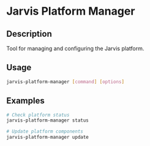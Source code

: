 # Jarvis Platform Manager

## Description
Tool for managing and configuring the Jarvis platform.

## Usage
```bash
jarvis-platform-manager [command] [options]
```

## Examples
```bash
# Check platform status
jarvis-platform-manager status

# Update platform components
jarvis-platform-manager update
```
